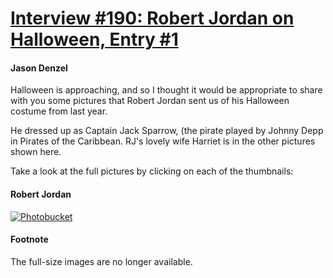 # [Interview #190: Robert Jordan on Halloween, Entry #1](https://www.theoryland.com/intvmain.php?i=190#1)

#### Jason Denzel

Halloween is approaching, and so I thought it would be appropriate to share with you some pictures that Robert Jordan sent us of his Halloween costume from last year.

He dressed up as Captain Jack Sparrow, (the pirate played by Johnny Depp in Pirates of the Caribbean. RJ's lovely wife Harriet is in the other pictures shown here.

Take a look at the full pictures by clicking on each of the thumbnails:

#### Robert Jordan

[![Photobucket](http://i70.photobucket.com/albums/i111/Terez27/Screenshot2011-09-22at113619PM.png)](http://photobucket.com)

#### Footnote

The full-size images are no longer available.

